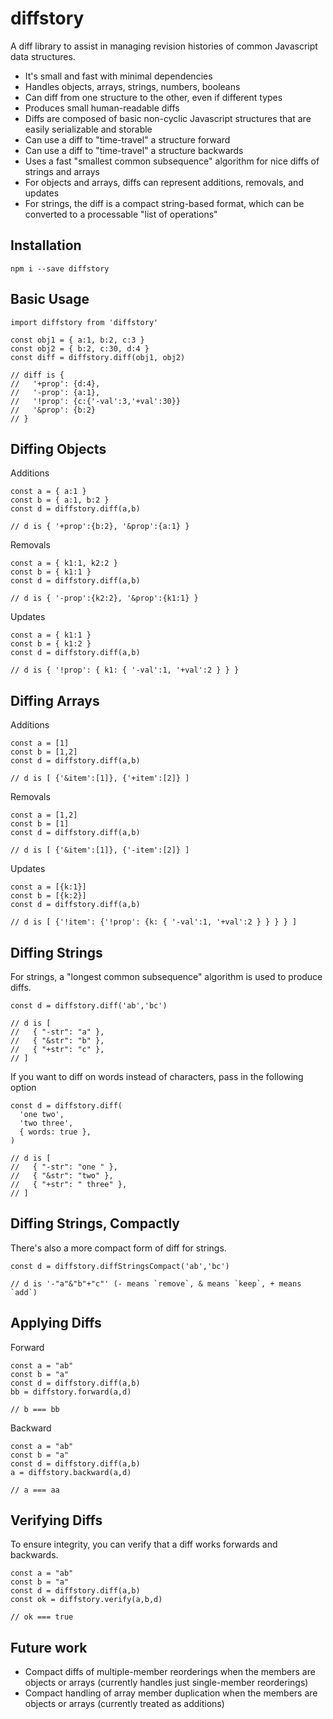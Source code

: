 # diffstory

A diff library to assist in managing revision histories of common Javascript data structures.

- It's small and fast with minimal dependencies
- Handles objects, arrays, strings, numbers, booleans
- Can diff from one structure to the other, even if different types
- Produces small human-readable diffs
- Diffs are composed of basic non-cyclic Javascript structures that are easily serializable and storable
- Can use a diff to "time-travel" a structure forward
- Can use a diff to "time-travel" a structure backwards
- Uses a fast "smallest common subsequence" algorithm for nice diffs of strings and arrays
- For objects and arrays, diffs can represent additions, removals, and updates
- For strings, the diff is a compact string-based format, which can be converted to a processable "list of operations"

## Installation

```
npm i --save diffstory
```

## Basic Usage

```
import diffstory from 'diffstory'

const obj1 = { a:1, b:2, c:3 }
const obj2 = { b:2, c:30, d:4 }
const diff = diffstory.diff(obj1, obj2) 

// diff is { 
//   '+prop': {d:4}, 
//   '-prop': {a:1}, 
//   '!prop': {c:{'-val':3,'+val':30}}
//   '&prop': {b:2}
// }
```

## Diffing Objects

Additions
```
const a = { a:1 }
const b = { a:1, b:2 }
const d = diffstory.diff(a,b)

// d is { '+prop':{b:2}, '&prop':{a:1} }
```

Removals
```
const a = { k1:1, k2:2 }
const b = { k1:1 }
const d = diffstory.diff(a,b)

// d is { '-prop':{k2:2}, '&prop':{k1:1} }
```

Updates
```
const a = { k1:1 }
const b = { k1:2 }
const d = diffstory.diff(a,b)

// d is { '!prop': { k1: { '-val':1, '+val':2 } } }
```

## Diffing Arrays

Additions
```
const a = [1]
const b = [1,2]
const d = diffstory.diff(a,b)

// d is [ {'&item':[1]}, {'+item':[2]} ]
```

Removals
```
const a = [1,2]
const b = [1]
const d = diffstory.diff(a,b)

// d is [ {'&item':[1]}, {'-item':[2]} ]
```

Updates
```
const a = [{k:1}]
const b = [{k:2}]
const d = diffstory.diff(a,b)

// d is [ {'!item': {'!prop': {k: { '-val':1, '+val':2 } } } } ]
```

## Diffing Strings

For strings, a "longest common subsequence" algorithm is used to produce diffs.

```
const d = diffstory.diff('ab','bc')

// d is [
//   { "-str": "a" },
//   { "&str": "b" },
//   { "+str": "c" },
// ]
```

If you want to diff on words instead of characters, pass in the following option
```
const d = diffstory.diff(
  'one two',
  'two three',
  { words: true },
)

// d is [
//   { "-str": "one " },
//   { "&str": "two" },
//   { "+str": " three" },
// ]
```

## Diffing Strings, Compactly

There's also a more compact form of diff for strings.

```
const d = diffstory.diffStringsCompact('ab','bc')

// d is '-"a"&"b"+"c"' (- means `remove`, & means `keep`, + means `add`)
```

## Applying Diffs

Forward
```
const a = "ab"
const b = "a"
const d = diffstory.diff(a,b)
bb = diffstory.forward(a,d)

// b === bb
```

Backward
```
const a = "ab"
const b = "a"
const d = diffstory.diff(a,b)
a = diffstory.backward(a,d)

// a === aa
```

## Verifying Diffs

To ensure integrity, you can verify that a diff works forwards and backwards.
```
const a = "ab"
const b = "a"
const d = diffstory.diff(a,b)
const ok = diffstory.verify(a,b,d)

// ok === true
```

## Future work

- Compact diffs of multiple-member reorderings when the members are objects or arrays (currently handles just single-member reorderings)
- Compact handling of array member duplication when the members are objects or arrays (currently treated as additions)
